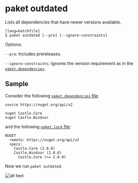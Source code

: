 # paket outdated

Lists all dependencies that have newer versions available.

    [lang=batchfile]
    $ paket outdated [--pre] [--ignore-constraints]

Options:

  `--pre`: Includes prereleases.

  `--ignore-constraints`: Ignores the version requirement as in the [`paket.dependencies`](dependencies-file.html).

## Sample

Consider the following [`paket.dependencies` file](dependencies-file.html):

    source https://nuget.org/api/v2
    
    nuget Castle.Core
    nuget Castle.Windsor

and the following [`paket.lock` file](lock-file.html): 

    NUGET
      remote: https://nuget.org/api/v2
      specs:
        Castle.Core (2.0.0)
        Castle.Windsor (2.0.0)
          Castle.Core (>= 2.0.0)

Now we run `paket outdated`:

![alt text](img/paket-outdated.png "paket outdated command")